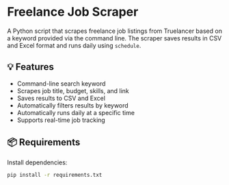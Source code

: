 # Freelance Job Scraper

A Python script that scrapes freelance job listings from Truelancer based on a keyword provided via the command line. The scraper saves results in CSV and Excel format and runs daily using `schedule`.

## 💡 Features

- Command-line search keyword
- Scrapes job title, budget, skills, and link
- Saves results to CSV and Excel
- Automatically filters results by keyword
- Automatically runs daily at a specific time
- Supports real-time job tracking

## 📦 Requirements

Install dependencies:
```bash
pip install -r requirements.txt
